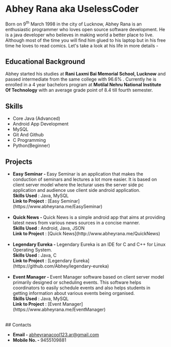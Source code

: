 # Abhey Rana aka UselessCoder

Born on 9<sup>th</sup> March 1998 in the city of Lucknow, Abhey Rana is an enthusiastic programmer who loves open source software development. He is a java developer who believes in making world a better place to live. Although most of the time you will find him glued to his laptop but in his free time he loves to read comics. Let's take a look at his life in more details - 

## Educational Background

Abhey started his studies at **Rani Laxmi Bai Memorial School, Lucknow** and passed intermediate from the same college with 96.6% . Currently he is enrolled in a 4 year bachelors program at **Motilal Nehru National Institute Of Technology** with an average grade point of 8.4 till fourth semester.   

## Skills

* Core Java (Advanced)
* Android App Development
* MySQL
* Git And Github
* C Programming
* Python(Beginner)

## Projects
<UL>
<LI><B>Easy Seminar - </B>Easy Seminar is an application that makes the conduction of seminars and lectures a lot more easier. It is based on client server model where the lecturar uses the server side pc application and audience use client side android application.<BR/>
<B>Skills Used</B> : Java, MySQL<BR/>
<B>Link to Project</B> : [Easy Seminar](https://www.abheyrana.me/EasySeminar)<BR/><BR/></LI> 

<LI><B>Quick News - </B>Quick News is a simple android app that aims at providing latest news from various news sources in a concise manner.<BR/>
<B>Skills Used</B> : Android, Java, JSON<BR/>
<B>Link to Project</B> : [Quick News](http://www.abheyrana.me/QuickNews)<BR/><BR/></LI>

<LI><B>Legendary Eureka - </B>Legendary Eureka is an IDE for C and C++ for Linux Operating System.<BR/>
<B>Skills Used</B> : Java, C<BR/>
<B>Link to Project</B> : [Legendary Eureka](https://github.com/Abhey/legendary-eureka)<BR/><BR/></LI>

<LI><B>Event Manager - </B>Event Manager software based on client server model primarily designed or scheduling events. This software helps coordinators to easily schedule events and also helps students in getting information about various events being organised.<BR/>
<B>Skills Used</B> : Java, MySQL<BR/>
<B>Link to Project</B> : [Event Manager](https://www.abheyrana.me/EventManager)<BR/><BR/></LI>
</UL>
## Contacts

* <B>Email  - </B>abheyranacool123.ar@gmail.com
* <B>Mobile No.  - </B>9455109881
